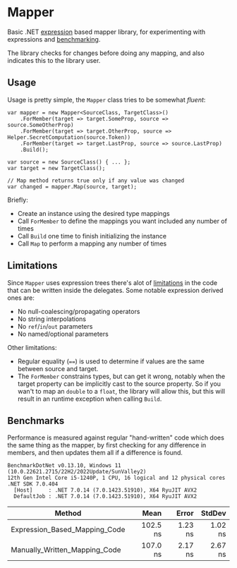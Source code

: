 # Mapper

Basic .NET [expression](https://learn.microsoft.com/en-us/dotnet/csharp/advanced-topics/expression-trees/) based mapper library,
for experimenting with expressions and [benchmarking](https://github.com/dotnet/BenchmarkDotNet).

The library checks for changes before doing any mapping, and also indicates this to the library user.

## Usage

Usage is pretty simple, the `Mapper` class tries to be somewhat *fluent*:

```
var mapper = new Mapper<SourceClass, TargetClass>()
    .ForMember(target => target.SomeProp, source => source.SomeOtherProp)
    .ForMember(target => target.OtherProp, source => Helper.SecretComputation(source.Token))
    .ForMember(target => target.LastProp, source => source.LastProp)
    .Build();

var source = new SourceClass() { ... };
var target = new TargetClass();

// Map method returns true only if any value was changed
var changed = mapper.Map(source, target); 
```

Briefly:

- Create an instance using the desired type mappings
- Call `ForMember` to define the mappings you want included any number of times
- Call `Build` one time to finish initializing the instance
- Call `Map` to perform a mapping any number of times

## Limitations

Since `Mapper` uses expression trees there's alot of [limitations](https://learn.microsoft.com/en-us/dotnet/csharp/advanced-topics/expression-trees/#limitations) in the code that can be written inside the delegates. Some notable expression derived ones are:

- No null-coalescing/propagating operators
- No string interpolations
- No `ref`/`in`/`out` parameters
- No named/optional parameters

Other limitations:

- Regular equality (`==`) is used to determine if values are the same between source and target.
- The `ForMember` constrains types, but can get it wrong, notably when the target property can be implicitly cast to the source property. So if you wan't to map an `double` to a `float`, the library will allow this, but this will result in an runtime exception when calling `Build`.

## Benchmarks

Performance is measured against regular "hand-written" code which does the same thing as the mapper, by first checking for any difference in members, and then updates them all if a difference is found.

    BenchmarkDotNet v0.13.10, Windows 11 (10.0.22621.2715/22H2/2022Update/SunValley2)
    12th Gen Intel Core i5-1240P, 1 CPU, 16 logical and 12 physical cores
    .NET SDK 7.0.404
      [Host]     : .NET 7.0.14 (7.0.1423.51910), X64 RyuJIT AVX2
      DefaultJob : .NET 7.0.14 (7.0.1423.51910), X64 RyuJIT AVX2


| Method                        | Mean     | Error   | StdDev  |
|------------------------------ |---------:|--------:|--------:|
| Expression_Based_Mapping_Code | 102.5 ns | 1.23 ns | 1.02 ns |
| Manually_Written_Mapping_Code | 107.0 ns | 2.17 ns | 2.67 ns |